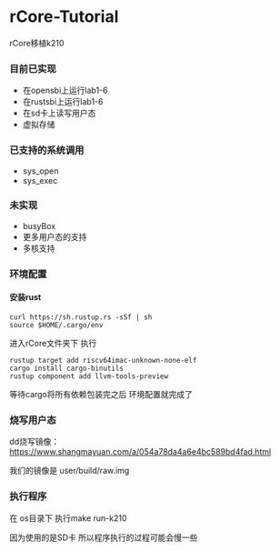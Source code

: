 # rCore-Tutorial
rCore移植k210

### 目前已实现
* 在opensbi上运行lab1-6
* 在rustsbi上运行lab1-6
* 在sd卡上读写用户态
* 虚拟存储

### 已支持的系统调用
* sys_open
* sys_exec

### 未实现
 * busyBox
 * 更多用户态的支持
 * 多核支持

### 环境配置
#### 安装rust

```
curl https://sh.rustup.rs -sSf | sh
source $HOME/.cargo/env
```

进入rCore文件夹下 执行 
```
rustup target add riscv64imac-unknown-none-elf
cargo install cargo-binutils
rustup component add llvm-tools-preview
```
等待cargo将所有依赖包装完之后 环境配置就完成了

### 烧写用户态

  dd烧写镜像：https://www.shangmayuan.com/a/054a78da4a6e4bc589bd4fad.html
  
  我们的镜像是 user/build/raw.img


### 执行程序

  在 os目录下 执行make run-k210 
  
  因为使用的是SD卡  所以程序执行的过程可能会慢一些
  


